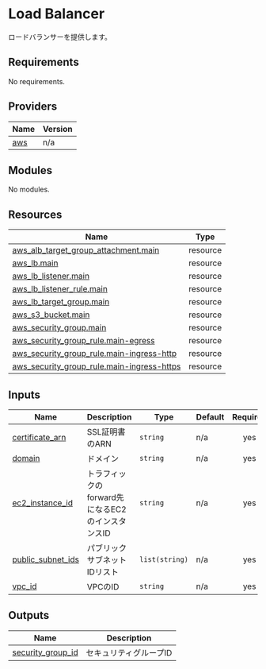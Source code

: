 <!-- BEGIN_TF_DOCS -->
# Load Balancer

ロードバランサーを提供します。

## Requirements

No requirements.

## Providers

| Name | Version |
|------|---------|
| <a name="provider_aws"></a> [aws](#provider\_aws) | n/a |

## Modules

No modules.

## Resources

| Name | Type |
|------|------|
| [aws_alb_target_group_attachment.main](https://registry.terraform.io/providers/hashicorp/aws/latest/docs/resources/alb_target_group_attachment) | resource |
| [aws_lb.main](https://registry.terraform.io/providers/hashicorp/aws/latest/docs/resources/lb) | resource |
| [aws_lb_listener.main](https://registry.terraform.io/providers/hashicorp/aws/latest/docs/resources/lb_listener) | resource |
| [aws_lb_listener_rule.main](https://registry.terraform.io/providers/hashicorp/aws/latest/docs/resources/lb_listener_rule) | resource |
| [aws_lb_target_group.main](https://registry.terraform.io/providers/hashicorp/aws/latest/docs/resources/lb_target_group) | resource |
| [aws_s3_bucket.main](https://registry.terraform.io/providers/hashicorp/aws/latest/docs/resources/s3_bucket) | resource |
| [aws_security_group.main](https://registry.terraform.io/providers/hashicorp/aws/latest/docs/resources/security_group) | resource |
| [aws_security_group_rule.main-egress](https://registry.terraform.io/providers/hashicorp/aws/latest/docs/resources/security_group_rule) | resource |
| [aws_security_group_rule.main-ingress-http](https://registry.terraform.io/providers/hashicorp/aws/latest/docs/resources/security_group_rule) | resource |
| [aws_security_group_rule.main-ingress-https](https://registry.terraform.io/providers/hashicorp/aws/latest/docs/resources/security_group_rule) | resource |

## Inputs

| Name | Description | Type | Default | Required |
|------|-------------|------|---------|:--------:|
| <a name="input_certificate_arn"></a> [certificate\_arn](#input\_certificate\_arn) | SSL証明書のARN | `string` | n/a | yes |
| <a name="input_domain"></a> [domain](#input\_domain) | ドメイン | `string` | n/a | yes |
| <a name="input_ec2_instance_id"></a> [ec2\_instance\_id](#input\_ec2\_instance\_id) | トラフィックのforward先になるEC2のインスタンスID | `string` | n/a | yes |
| <a name="input_public_subnet_ids"></a> [public\_subnet\_ids](#input\_public\_subnet\_ids) | パブリックサブネットIDリスト | `list(string)` | n/a | yes |
| <a name="input_vpc_id"></a> [vpc\_id](#input\_vpc\_id) | VPCのID | `string` | n/a | yes |

## Outputs

| Name | Description |
|------|-------------|
| <a name="output_security_group_id"></a> [security\_group\_id](#output\_security\_group\_id) | セキュリティグループID |
<!-- END_TF_DOCS -->